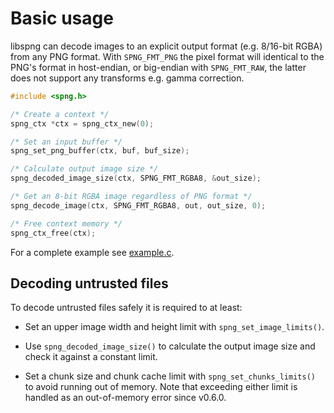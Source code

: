 # Basic usage

libspng can decode images to an explicit output format (e.g. 8/16-bit RGBA)
from any PNG format. With `SPNG_FMT_PNG` the pixel format will identical
to the PNG's format in host-endian, or big-endian with `SPNG_FMT_RAW`,
the latter does not support any transforms e.g. gamma correction.


```c
#include <spng.h>

/* Create a context */
spng_ctx *ctx = spng_ctx_new(0);

/* Set an input buffer */
spng_set_png_buffer(ctx, buf, buf_size);

/* Calculate output image size */
spng_decoded_image_size(ctx, SPNG_FMT_RGBA8, &out_size);

/* Get an 8-bit RGBA image regardless of PNG format */
spng_decode_image(ctx, SPNG_FMT_RGBA8, out, out_size, 0);

/* Free context memory */
spng_ctx_free(ctx);

```

For a complete example see [example.c](https://github.com/randy408/libspng/blob/v0.6.3/examples/example.c).


## Decoding untrusted files

To decode untrusted files safely it is required to at least:

* Set an upper image width and height limit with `spng_set_image_limits()`.

* Use `spng_decoded_image_size()` to calculate the output image size
 and check it against a constant limit.

* Set a chunk size and chunk cache limit with `spng_set_chunks_limits()`
  to avoid running out of memory. Note that exceeding either limit is
  handled as an out-of-memory error since v0.6.0.

